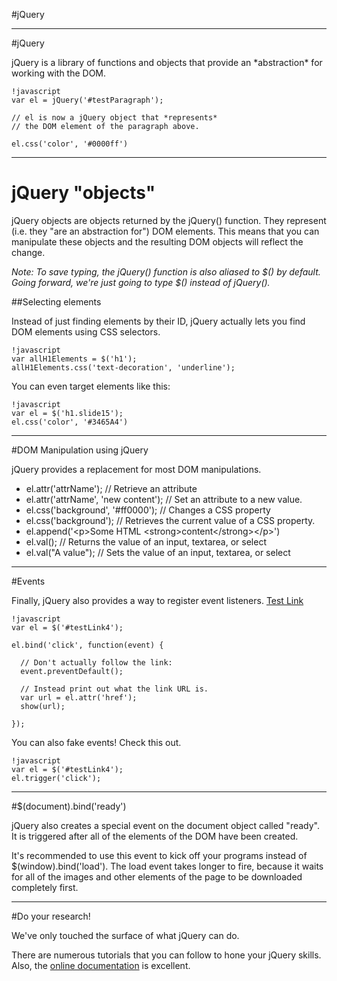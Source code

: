 #jQuery

---
#jQuery

<p id="testParagraph">jQuery is a library of functions and objects that provide an *abstraction* for working with the DOM.</p>

    !javascript
    var el = jQuery('#testParagraph');

    // el is now a jQuery object that *represents* 
    // the DOM element of the paragraph above.

    el.css('color', '#0000ff')

---
<h1 class="slide15">jQuery "objects"</h1>

jQuery objects are objects returned by the jQuery() function. They represent (i.e. they "are an abstraction for") DOM elements. This means that you can manipulate these objects and the resulting DOM objects will reflect the change.

*Note: To save typing, the jQuery() function is also _aliased_ to $() by default. Going forward, we're just going to type $() instead of jQuery().*

##Selecting elements

Instead of just finding elements by their ID, jQuery actually lets you find DOM elements using CSS selectors.

    !javascript
    var allH1Elements = $('h1');
    allH1Elements.css('text-decoration', 'underline');
    
You can even target elements like this:

    !javascript
    var el = $('h1.slide15');
    el.css('color', '#3465A4')

---
#DOM Manipulation using jQuery

jQuery provides a replacement for most DOM manipulations.

* el.attr('attrName'); // Retrieve an attribute
* el.attr('attrName', 'new content'); // Set an attribute to a new value.
* el.css('background', '#ff0000'); // Changes a CSS property
* el.css('background'); // Retrieves the current value of a CSS property.
* el.append('&lt;p&gt;Some HTML &lt;strong&gt;content&lt;/strong&gt;&lt;/p&gt;')
* el.val(); // Returns the value of an input, textarea, or select
* el.val("A value"); // Sets the value of an input, textarea, or select

---
#Events

Finally, jQuery also provides a way to register event listeners. <a href="http://creativecircus.edu/" id="testLink4">Test Link</a>

    !javascript
    var el = $('#testLink4');

    el.bind('click', function(event) {

      // Don't actually follow the link:
      event.preventDefault();

      // Instead print out what the link URL is.
      var url = el.attr('href');
      show(url);

    });

You can also fake events! Check this out.

    !javascript
    var el = $('#testLink4');
    el.trigger('click');

---
#$(document).bind('ready')

jQuery also creates a special event on the document object called "ready". It is triggered after all of the elements of the DOM have been created.

It's recommended to use this event to kick off your programs instead of $(window).bind('load'). The load event takes longer to fire, because it waits for all of the images and other elements of the page to be downloaded completely first.

---
#Do your research!

We've only touched the surface of what jQuery can do.

There are numerous tutorials that you can follow to hone your jQuery skills. Also, the [online documentation](http://docs.jquery.com/) is excellent.
